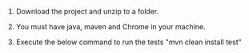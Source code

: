 1. Download the project and unzip to a folder.

2. You must have java, maven and Chrome in your machine.

3. Execute the below command to run the tests "mvn clean install test"